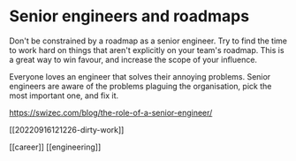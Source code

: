# Senior engineers and roadmaps

Don't be constrained by a roadmap as a senior engineer. Try to find the time to work hard on things that aren't explicitly on your team's roadmap. This is a great way to win favour, and increase the scope of your influence.

Everyone loves an engineer that solves their annoying problems. Senior engineers are aware of the problems plaguing the organisation, pick the most important one, and fix it.

https://swizec.com/blog/the-role-of-a-senior-engineer/

[[20220916121226-dirty-work]]

[[career]]
[[engineering]]